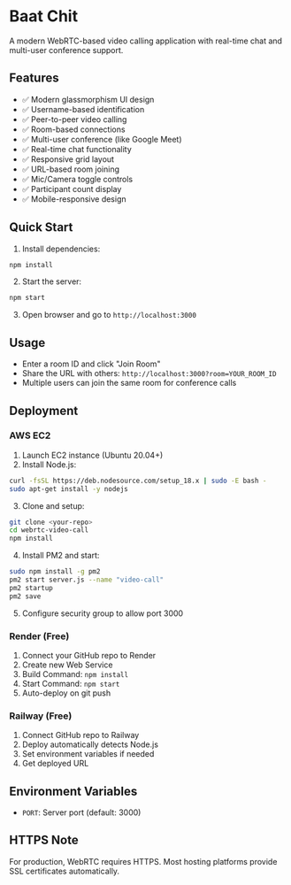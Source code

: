 # Baat Chit

A modern WebRTC-based video calling application with real-time chat and multi-user conference support.

## Features

- ✅ Modern glassmorphism UI design
- ✅ Username-based identification
- ✅ Peer-to-peer video calling
- ✅ Room-based connections
- ✅ Multi-user conference (like Google Meet)
- ✅ Real-time chat functionality
- ✅ Responsive grid layout
- ✅ URL-based room joining
- ✅ Mic/Camera toggle controls
- ✅ Participant count display
- ✅ Mobile-responsive design

## Quick Start

1. Install dependencies:
```bash
npm install
```

2. Start the server:
```bash
npm start
```

3. Open browser and go to `http://localhost:3000`

## Usage

- Enter a room ID and click "Join Room"
- Share the URL with others: `http://localhost:3000?room=YOUR_ROOM_ID`
- Multiple users can join the same room for conference calls

## Deployment

### AWS EC2

1. Launch EC2 instance (Ubuntu 20.04+)
2. Install Node.js:
```bash
curl -fsSL https://deb.nodesource.com/setup_18.x | sudo -E bash -
sudo apt-get install -y nodejs
```

3. Clone and setup:
```bash
git clone <your-repo>
cd webrtc-video-call
npm install
```

4. Install PM2 and start:
```bash
sudo npm install -g pm2
pm2 start server.js --name "video-call"
pm2 startup
pm2 save
```

5. Configure security group to allow port 3000

### Render (Free)

1. Connect your GitHub repo to Render
2. Create new Web Service
3. Build Command: `npm install`
4. Start Command: `npm start`
5. Auto-deploy on git push

### Railway (Free)

1. Connect GitHub repo to Railway
2. Deploy automatically detects Node.js
3. Set environment variables if needed
4. Get deployed URL

## Environment Variables

- `PORT`: Server port (default: 3000)

## HTTPS Note

For production, WebRTC requires HTTPS. Most hosting platforms provide SSL certificates automatically.